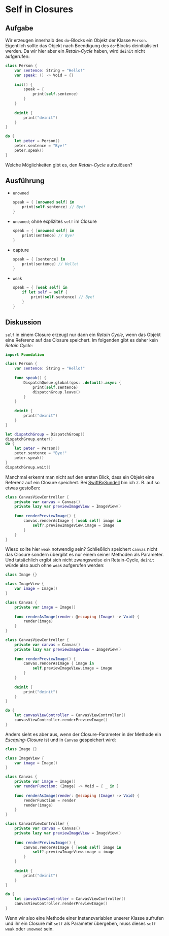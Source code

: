 # Self in Closures

## Aufgabe

Wir erzeugen innerhalb des `do`-Blocks ein Objekt der Klasse `Person`. Eigentlich sollte das Objekt nach Beendigung des `do`-Blocks deinitialisiert werden. Da wir hier aber ein *Retain-Cycle* haben, wird `deinit` nicht aufgerufen:

```swift
class Person {
    var sentence: String = "Hello!"
    var speak: () -> Void = {}
    
    init() {
        speak = {
            print(self.sentence)
        }
    }
    
    deinit {
        print("deinit")
    }
}

do {
    let peter = Person()
    peter.sentence = "Bye!"
    peter.speak()
}
```

Welche Möglichkeiten gibt es, den *Retain-Cycle* aufzulösen?

## Ausführung

* `unowned`

  ```swift
  speak = { [unowned self] in
      print(self.sentence) // Bye!
  }
  ```

* `unowned`; ohne explizites `self` im Closure

  ```swift
  speak = { [unowned self] in
      print(sentence) // Bye!
  }
  ```

* capture

  ```swift
  speak = { [sentence] in
      print(sentence) // Hello!
  }
  ```
  
* `weak`

  ```swift
  speak = { [weak self] in
      if let self = self {
          print(self.sentence) // Bye!
      }
  }
  ```
  
## Diskussion
  
`self` in einem Closure erzeugt nur dann ein *Retain Cycle*, wenn das Objekt eine Referenz auf das Closure speichert. Im folgenden gibt es daher kein *Retain Cycle*:
  
```swift
import Foundation

class Person {
    var sentence: String = "Hello!"
    
    func speak() {
        DispatchQueue.global(qos: .default).async {
            print(self.sentence)
            dispatchGroup.leave()
        }
    }
    
    deinit {
        print("deinit")
    }
}

let dispatchGroup = DispatchGroup()
dispatchGroup.enter()
do {
    let peter = Person()
    peter.sentence = "Bye!"
    peter.speak()
}
dispatchGroup.wait()
```

Manchmal erkennt man nicht auf den ersten Blick, dass ein Objekt eine Referenz auf ein Closure speichert. Bei [SwiftBySundell](https://www.swiftbysundell.com/clips/6/) bin ich z. B. auf so etwas gestoßen:

```swift
class CanvasViewController {
    private var canvas = Canvas()
    private lazy var previewImageView = ImageView()
    
    func renderPreviewImage() {
        canvas.renderAsImage { [weak self] image in
            self?.previewImageView.image = image
        }
    }
}
```

Wieso sollte hier `weak` notwendig sein? Schließlich speichert `canvas` nicht das Closure sondern übergibt es nur einem seiner Methoden als Parameter. Und tatsächlich ergibt sich nicht zwangsweise ein Retain-Cycle, `deinit` würde also auch ohne `weak` aufgerufen werden:

```swift
class Image {}

class ImageView {
    var image = Image()
}

class Canvas {
    private var image = Image()
    
    func renderAsImage(render: @escaping (Image) -> Void) {
        render(image)
    }
}

class CanvasViewController {
    private var canvas = Canvas()
    private lazy var previewImageView = ImageView()
    
    func renderPreviewImage() {
        canvas.renderAsImage { image in
            self.previewImageView.image = image
        }
    }
    
    deinit {
        print("deinit")
    }
}

do {
    let canvasViewController = CanvasViewController()
    canvasViewController.renderPreviewImage()
}
```

Anders sieht es aber aus, wenn der Closure-Parameter in der Methode ein *Escaping-Closure* ist und in `Canvas` gespeichert wird:

```swift
class Image {}

class ImageView {
    var image = Image()
}

class Canvas {
    private var image = Image()
    var renderFunction: (Image) -> Void = { _ in }
    
    func renderAsImage(render: @escaping (Image) -> Void) {
        renderFunction = render
        render(image)
    }
}

class CanvasViewController {
    private var canvas = Canvas()
    private lazy var previewImageView = ImageView()
    
    func renderPreviewImage() {
        canvas.renderAsImage { [weak self] image in
            self?.previewImageView.image = image
        }
    }
    
    deinit {
        print("deinit")
    }
}

do {
    let canvasViewController = CanvasViewController()
    canvasViewController.renderPreviewImage()
}
```

Wenn wir also eine Methode einer Instanzvariablen unserer Klasse aufrufen und ihr ein Closure mit `self` als Parameter übergeben, muss dieses `self` `weak` oder `unowned` sein.
